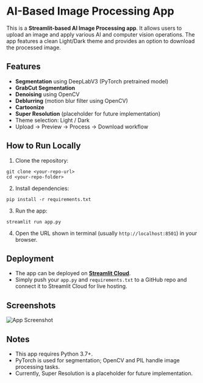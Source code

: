 # AI-Based Image Processing App

This is a **Streamlit-based AI Image Processing app**. It allows users to upload an image and apply various AI and computer vision operations. The app features a clean Light/Dark theme and provides an option to download the processed image.

## Features

- **Segmentation** using DeepLabV3 (PyTorch pretrained model)
- **GrabCut Segmentation**
- **Denoising** using OpenCV
- **Deblurring** (motion blur filter using OpenCV)
- **Cartoonize**
- **Super Resolution** (placeholder for future implementation)
- Theme selection: Light / Dark
- Upload → Preview → Process → Download workflow

## How to Run Locally

1. Clone the repository:
```
git clone <your-repo-url>
cd <your-repo-folder>
```

2. Install dependencies:
```
pip install -r requirements.txt
```

3. Run the app:
```
streamlit run app.py
```

4. Open the URL shown in terminal (usually `http://localhost:8501`) in your browser.

## Deployment

- The app can be deployed on **[Streamlit Cloud](https://share.streamlit.io/)**.
- Simply push your `app.py` and `requirements.txt` to a GitHub repo and connect it to Streamlit Cloud for live hosting.

## Screenshots

![App Screenshot](MyappScreenshot.png.png)

## Notes

- This app requires Python 3.7+.
- PyTorch is used for segmentation; OpenCV and PIL handle image processing tasks.
- Currently, Super Resolution is a placeholder for future implementation.

